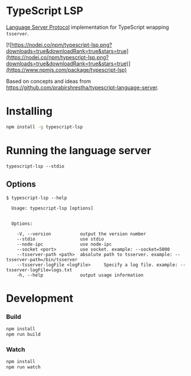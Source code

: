 # TypeScript LSP
[Language Server Protocol](https://github.com/Microsoft/language-server-protocol) implementation for TypeScript wrapping `tsserver`.

[![https://nodei.co/npm/typescript-lsp.png?downloads=true&downloadRank=true&stars=true](https://nodei.co/npm/typescript-lsp.png?downloads=true&downloadRank=true&stars=true)](https://www.npmjs.com/package/typescript-lsp)

Based on concepts and ideas from https://github.com/prabirshrestha/typescript-language-server.

# Installing

```sh
npm install -g typescript-lsp
```

# Running the language server

```
typescript-lsp --stdio
```

## Options

```
$ typescript-lsp --help

  Usage: typescript-lsp [options]


  Options:

    -V, --version           output the version number
    --stdio                 use stdio
    --node-ipc              use node-ipc
    --socket <port>         use socket. example: --socket=5000
    --tsserver-path <path>  absolute path to tsserver. example: --tsserver-path=/bin/tsserver
    --tsserver-logFile <logFile>     Specify a log file. example: --tsserver-logFile=logs.txt
    -h, --help              output usage information
```

# Development

### Build

```sh
npm install
npm run build
```

### Watch

```sh
npm install
npm run watch
```

